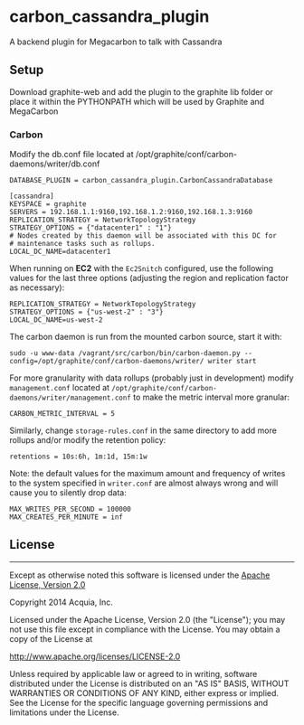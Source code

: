 carbon_cassandra_plugin
=======================

A backend plugin for Megacarbon to talk with Cassandra


## Setup
Download graphite-web and add the plugin to the graphite lib folder or place it
within the PYTHONPATH which will be used by Graphite and MegaCarbon


### Carbon

Modify the db.conf file located at /opt/graphite/conf/carbon-daemons/writer/db.conf

    DATABASE_PLUGIN = carbon_cassandra_plugin.CarbonCassandraDatabase

    [cassandra]
    KEYSPACE = graphite
    SERVERS = 192.168.1.1:9160,192.168.1.2:9160,192.168.1.3:9160
    REPLICATION_STRATEGY = NetworkTopologyStrategy
    STRATEGY_OPTIONS = {"datacenter1" : "1"}
    # Nodes created by this daemon will be associated with this DC for
    # maintenance tasks such as rollups.
    LOCAL_DC_NAME=datacenter1

When running on **EC2** with the `Ec2Snitch` configured, use the following values for the last three options (adjusting the region and replication factor as necessary):

```
REPLICATION_STRATEGY = NetworkTopologyStrategy
STRATEGY_OPTIONS = {"us-west-2" : "3"}
LOCAL_DC_NAME=us-west-2
```

The carbon daemon is run from the mounted carbon source, start it with:

    sudo -u www-data /vagrant/src/carbon/bin/carbon-daemon.py --config=/opt/graphite/conf/carbon-daemons/writer/ writer start

For more granularity with data rollups (probably just in development) modify `management.conf` located at `/opt/graphite/conf/carbon-daemons/writer/management.conf` to make the metric interval more granular:

```
CARBON_METRIC_INTERVAL = 5
```

Similarly, change `storage-rules.conf` in the same directory to add more rollups and/or modify the retention policy:

```
retentions = 10s:6h, 1m:1d, 15m:1w
```

Note: the default values for the maximum amount and frequency of writes to the system specified in `writer.conf` are almost always wrong and will cause you to silently drop data:

```
MAX_WRITES_PER_SECOND = 100000
MAX_CREATES_PER_MINUTE = inf
```


## License
---
Except as otherwise noted this software is licensed under the [Apache License, Version 2.0](http://www.apache.org/licenses/LICENSE-2.0.html)

Copyright 2014 Acquia, Inc.

Licensed under the Apache License, Version 2.0 (the "License");
you may not use this file except in compliance with the License.
You may obtain a copy of the License at

  http://www.apache.org/licenses/LICENSE-2.0

Unless required by applicable law or agreed to in writing, software
distributed under the License is distributed on an "AS IS" BASIS,
WITHOUT WARRANTIES OR CONDITIONS OF ANY KIND, either express or implied.
See the License for the specific language governing permissions and
limitations under the License.
